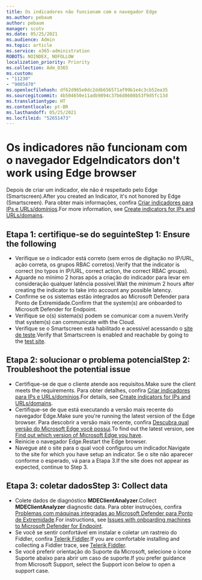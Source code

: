 ```yaml
---
title: Os indicadores não funcionam com o navegador Edge
ms.author: pebaum
author: pebaum
manager: scotv
ms.date: 05/25/2021
ms.audience: Admin
ms.topic: article
ms.service: o365-administration
ROBOTS: NOINDEX, NOFOLLOW
localization_priority: Priority
ms.collection: Adm_O365
ms.custom:
- "11230"
- "9005470"
ms.openlocfilehash: df62d965e0dc2ddb656571af99b1e4c3cb52ea35
ms.sourcegitcommit: 4b504650e11adb9894c37b6d8608b53f9d5fc13d
ms.translationtype: HT
ms.contentlocale: pt-BR
ms.lasthandoff: 05/25/2021
ms.locfileid: "52651473"
---
```

# <a name="indicators-dont-work-using-edge-browser"></a><span data-ttu-id="73678-102">Os indicadores não funcionam com o navegador Edge</span><span class="sxs-lookup"><span data-stu-id="73678-102">Indicators don't work using Edge browser</span></span>

<span data-ttu-id="73678-103">Depois de criar um indicador, ele não é respeitado pelo Edge (Smartscreen).</span><span class="sxs-lookup"><span data-stu-id="73678-103">After you created an Indicator, it's not honored by Edge (Smartscreen).</span></span> <span data-ttu-id="73678-104">Para obter mais informações, confira [Criar indicadores para IPs e URLs/domínios](/microsoft-365/security/defender-endpoint/indicator-ip-domain).</span><span class="sxs-lookup"><span data-stu-id="73678-104">For more information, see [Create indicators for IPs and URLs/domains](/microsoft-365/security/defender-endpoint/indicator-ip-domain).</span></span>

## <a name="step-1-ensure-the-following"></a><span data-ttu-id="73678-105">Etapa 1: certifique-se do seguinte</span><span class="sxs-lookup"><span data-stu-id="73678-105">Step 1: Ensure the following</span></span>

- <span data-ttu-id="73678-106">Verifique se o indicador está correto (sem erros de digitação no IP/URL, ação correta, os grupos RBAC corretos).</span><span class="sxs-lookup"><span data-stu-id="73678-106">Verify that the indicator is correct (no typos in IP/URL, correct action, the correct RBAC groups).</span></span>
- <span data-ttu-id="73678-107">Aguarde no mínimo 2 horas após a criação do indicador para levar em consideração qualquer latência possível.</span><span class="sxs-lookup"><span data-stu-id="73678-107">Wait the minimum 2 hours after creating the indicator to take into account any possible latency.</span></span>
- <span data-ttu-id="73678-108">Confirme se os sistemas estão integrados ao Microsoft Defender para Ponto de Extremidade.</span><span class="sxs-lookup"><span data-stu-id="73678-108">Confirm that the system(s) are onboarded to Microsoft Defender for Endpoint.</span></span>
- <span data-ttu-id="73678-109">Verifique se o(s) sistema(s) podem se comunicar com a nuvem.</span><span class="sxs-lookup"><span data-stu-id="73678-109">Verify that system(s) can communicate with the Cloud.</span></span>
- <span data-ttu-id="73678-110">Verifique se o Smartscreen está habilitado e acessível acessando o [site de teste](https://demo.smartscreen.msft.net).</span><span class="sxs-lookup"><span data-stu-id="73678-110">Verify that Smartscreen is enabled and reachable by going to the [test site](https://demo.smartscreen.msft.net).</span></span>

## <a name="step-2-troubleshoot-the-potential-issue"></a><span data-ttu-id="73678-111">Etapa 2: solucionar o problema potencial</span><span class="sxs-lookup"><span data-stu-id="73678-111">Step 2: Troubleshoot the potential issue</span></span>

- <span data-ttu-id="73678-112">Certifique-se de que o cliente atende aos requisitos.</span><span class="sxs-lookup"><span data-stu-id="73678-112">Make sure the client meets the requirements.</span></span> <span data-ttu-id="73678-113">Para obter detalhes, confira [Criar indicadores para IPs e URLs/domínios](/microsoft-365/security/defender-endpoint/indicator-ip-domain).</span><span class="sxs-lookup"><span data-stu-id="73678-113">For details, see [Create indicators for IPs and URLs/domains](/microsoft-365/security/defender-endpoint/indicator-ip-domain).</span></span>
- <span data-ttu-id="73678-114">Certifique-se de que está executando a versão mais recente do navegador Edge.</span><span class="sxs-lookup"><span data-stu-id="73678-114">Make sure you're running the latest version of the Edge browser.</span></span> <span data-ttu-id="73678-115">Para descobrir a versão mais recente, confira [Descubra qual versão do Microsoft Edge você possui](https://support.microsoft.com/microsoft-edge/find-out-which-version-of-microsoft-edge-you-have-c726bee8-c42e-e472-e954-4cf5123497eb).</span><span class="sxs-lookup"><span data-stu-id="73678-115">To find out the latest version, see [Find out which version of Microsoft Edge you have](https://support.microsoft.com/microsoft-edge/find-out-which-version-of-microsoft-edge-you-have-c726bee8-c42e-e472-e954-4cf5123497eb).</span></span>
- <span data-ttu-id="73678-116">Reinicie o navegador Edge.</span><span class="sxs-lookup"><span data-stu-id="73678-116">Restart the Edge browser.</span></span>
- <span data-ttu-id="73678-117">Navegue até o site para o qual você configurou um indicador.</span><span class="sxs-lookup"><span data-stu-id="73678-117">Navigate to the site for which you have setup an indicator.</span></span> <span data-ttu-id="73678-118">Se o site não aparecer conforme o esperado, vá para a Etapa 3.</span><span class="sxs-lookup"><span data-stu-id="73678-118">If the site does not appear as expected, continue to Step 3.</span></span> 

## <a name="step-3-collect-data"></a><span data-ttu-id="73678-119">Etapa 3: coletar dados</span><span class="sxs-lookup"><span data-stu-id="73678-119">Step 3: Collect data</span></span>

- <span data-ttu-id="73678-120">Colete dados de diagnóstico **MDEClientAnalyzer**.</span><span class="sxs-lookup"><span data-stu-id="73678-120">Collect **MDEClientAnalyzer** diagnostic data.</span></span> <span data-ttu-id="73678-121">Para obter instruções, confira [Problemas com máquinas integradas ao Microsoft Defender para Ponto de Extremidade](issues-with-onboarding-machines.md).</span><span class="sxs-lookup"><span data-stu-id="73678-121">For instructions, see [Issues with onboarding machines to Microsoft Defender for Endpoint](issues-with-onboarding-machines.md).</span></span>
- <span data-ttu-id="73678-122">Se você se sentir confortável em instalar e coletar um rastreio do Fiddler, confira [Telerik Fiddler](http://www.telerik.com/fiddler).</span><span class="sxs-lookup"><span data-stu-id="73678-122">If you are comfortable installing and collecting a Fiddler trace, see [Telerik Fiddler](http://www.telerik.com/fiddler).</span></span>
- <span data-ttu-id="73678-123">Se você preferir orientação do Suporte da Microsoft, selecione o ícone Suporte abaixo para abrir um caso de suporte.</span><span class="sxs-lookup"><span data-stu-id="73678-123">If you prefer guidance from Microsoft Support, select the Support icon below to open a support case.</span></span>
